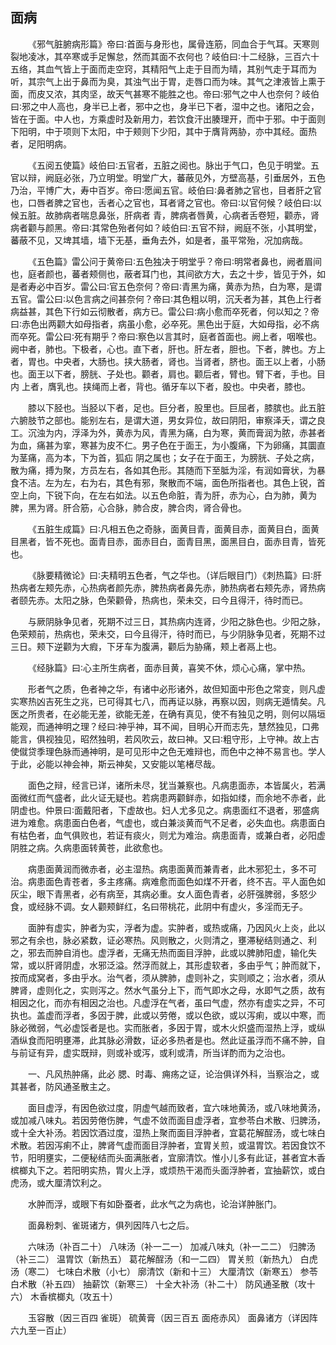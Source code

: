 ## 面病


&emsp;&emsp;《邪气脏腑病形篇》帝曰∶首面与身形也，属骨连筋，同血合于气耳。天寒则裂地凌冰，其卒寒或手足懈怠，然而其面不衣何也？岐伯曰∶十二经脉，三百六十五络，其血气皆上于面而走空窍，其精阳气上走于目而为晴，其别气走于耳而为听，其宗气上出于鼻而为臭，其浊气出于胃，走唇口而为味。其气之津液皆上熏于面，而皮又浓，其肉坚，故天气甚寒不能胜之也。帝曰∶邪气之中人也奈何？岐伯曰∶邪之中人高也，身半已上者，邪中之也，身半已下者，湿中之也。诸阳之会，皆在于面。中人也，方乘虚时及新用力，若饮食汗出腠理开，而中于邪。中于面则下阳明，中于项则下太阳，中于颊则下少阳，其中于膺背两胁，亦中其经。面热者，足阳明病。

&emsp;&emsp;《五阅五使篇》岐伯曰∶五官者，五脏之阅也。脉出于气口，色见于明堂。五官以辩，阙庭必张，乃立明堂。明堂广大，蕃蔽见外，方壁高基，引垂居外，五色乃治，平博广大，寿中百岁。帝曰∶愿闻五官。岐伯曰∶鼻者肺之官也，目者肝之官也，口唇者脾之官也，舌者心之官也，耳者肾之官也。帝曰∶以官何候？岐伯曰∶以候五脏。故肺病者喘息鼻张，肝病者 青，脾病者唇黄，心病者舌卷短，颧赤，肾病者颧与颜黑。帝曰∶其常色殆者何如？岐伯曰∶五官不辩，阙庭不张，小其明堂，蕃蔽不见，又埤其墙，墙下无基，垂角去外，如是者，虽平常殆，况加病哉。

&emsp;&emsp;《五色篇》雷公问于黄帝曰∶五色独决于明堂乎？帝曰∶明常者鼻也，阙者眉间也，庭者颜也，蕃者颊侧也，蔽者耳门也，其间欲方大，去之十步，皆见于外，如是者寿必中百岁。雷公曰∶官五色奈何？帝曰∶青黑为痛，黄赤为热，白为寒，是谓五官。雷公曰∶以色言病之间甚奈何？帝曰∶其色粗以明，沉夭者为甚，其色上行者病益甚，其色下行如云彻散者，病方已。雷公曰∶病小愈而卒死者，何以知之？帝曰∶赤色出两颧大如母指者，病虽小愈，必卒死。黑色出于庭，大如母指，必不病而卒死。雷公曰∶死有期乎？帝曰∶察色以言其时，庭者首面也。阙上者，咽喉也。阙中者，肺也。下极者，心也。直下者，肝也。肝左者，胆也。下者，脾也。方上者，胃也。中央者，大肠也。挟大肠者，肾也。当肾者，脐也。面王以上者，小肠也。面王以下者，膀胱、子处也。颧者，肩也。颧后者，臂也。臂下者，手也。目内 上者，膺乳也。挟绳而上者，背也。循牙车以下者，股也。中央者，膝也。

&emsp;&emsp;膝以下胫也。当胫以下者，足也。巨分者，股里也。巨屈者，膝膑也。此五脏六腑肢节之部也。能别左右，是谓大道，男女异位，故曰阴阳，审察泽夭，谓之良工。沉浊为内，浮泽为外，黄赤为风，青黑为痛，白为寒，黄而膏润为脓，赤甚者为血，痛甚为挛，寒甚为皮不仁。男子色在于面王，为小腹痛，下为卵痛，其圜直为茎痛，高为本，下为首，狐疝 阴之属也；女子在于面王，为膀胱、子处之病，散为痛，搏为聚，方员左右，各如其色形。其随而下至胝为淫，有润如膏状，为暴食不洁。左为左，右为右，其色有邪，聚散而不端，面色所指者也。其色上锐，首空上向，下锐下向，在左右如法。以五色命脏，青为肝，赤为心，白为肺，黄为脾，黑为肾。肝合筋，心合脉，肺合皮，脾合肉，肾合骨也。

&emsp;&emsp;《五脏生成篇》曰∶凡相五色之奇脉，面黄目青，面黄目赤，面黄目白，面黄目黑者，皆不死也。面青目赤，面赤目白，面青目黑，面黑目白，面赤目青，皆死也。

&emsp;&emsp;《脉要精微论》曰∶夫精明五色者，气之华也。（详后眼目门）《刺热篇》曰∶肝热病者左颊先赤，心热病者颜先赤，脾热病者鼻先赤，肺热病者右颊先赤，肾热病者颐先赤。太阳之脉，色荣颧骨，热病也，荣未交，曰今且得汗，待时而已。

&emsp;&emsp;与厥阴脉争见者，死期不过三日，其热病内连肾，少阳之脉色也。少阳之脉，色荣颊前，热病也，荣未交，曰今且得汗，待时而已，与少阴脉争见者，死期不过三日。颊下逆颧为大瘕，下牙车为腹满，颧后为胁痛，颊上者鬲上也。

&emsp;&emsp;《经脉篇》曰∶心主所生病者，面赤目黄，喜笑不休，烦心心痛，掌中热。

&emsp;&emsp;形者气之质，色者神之华，有诸中必形诸外，故但知面中形色之常变，则凡虚实寒热凶吉死生之兆，已可得其七八，而再证以脉，再察以因，则病无遁情矣。凡医之所贵者，在必能无差，欲能无差，在确有真见，使不有独见之明，则何以隔垣能观，而通神明之理？经曰∶神乎神，耳不闻，目明心开而志先，慧然独见，口弗能言，俱视独见，昭然独明，若风吹云，故曰神。又曰∶粗守形，上守神。故上古使僦贷季理色脉而通神明，是可见形中之色无难辩也，而色中之神不易言也。学人于此，必能以神会神，斯云神矣，又安能以笔楮尽哉。

&emsp;&emsp;面色之辩，经言已详，诸所未尽，犹当兼察也。凡病患面赤，本皆属火，若满面微红而气盛者，此火证无疑也。若病患两颧鲜赤，如指如缕，而余地不赤者，此阴虚也。仲景曰∶面戴阳者，下虚故也。妇人尤多见之。病患面红不退者，邪盛病进为难愈。病患面白色者，气虚也，或白兼淡黄而气不足者，必失血也。病患面白有枯色者，血气俱败也，若证有痰火，则尤为难治。病患面青，或兼白者，必阳虚阴胜之病。久病患面转黄苍，此欲愈也。

&emsp;&emsp;病患面黄润而微赤者，必主湿热。病患面黄而兼青者，此木邪犯土，多不可治。病患面色青苍者，多主疼痛。病难愈而面色如煤不开者，终不吉。平人面色如灰尘，眼下青黑者，必有病至，其病必重。女人面色青者，必肝强脾弱，多怒少食，或经脉不调。女人颧颊鲜红，名曰带桃花，此阴中有虚火，多淫而无子。

&emsp;&emsp;面肿有虚实，肿者为实，浮者为虚。实肿者，或热或痛，乃因风火上炎，此以邪之有余也，脉必紧数，证必寒热。风则散之，火则清之，壅滞秘结则通之、利之，邪去而肿自消也。虚浮者，无痛无热而面目浮肿，此或以脾肺阳虚，输化失常，或以肝肾阴虚，水邪泛溢。然浮而就上，其形虚软者，多由乎气；肿而就下，按而成窝者，多由乎水。治气者，须从脾肺，虚则补之，实则顺之；治水者，须从脾肾，虚则化之，实则泻之。然水气虽分上下，而气即水之母，水即气之质，故有相因之化，而亦有相因之治也。凡虚浮在气者，虽曰气虚，然亦有虚实之异，不可执也。盖虚而浮者，多因于脾，此或以劳倦，或以色欲，或以泻痢，或以中寒，而脉必微弱，气必虚馁者是也。实而胀者，多因于胃，或木火炽盛而湿热上浮，或纵酒纵食而阳明壅滞，此其脉必滑数，证必多热者是也。然此证虽浮而不痛不肿，自与前证有异，虚实既辩，则或补或泻，或利或清，所当详酌而为之治也。

&emsp;&emsp;一、凡风热肿痛，此必 腮、时毒、痈疡之证，论治俱详外科，当察治之，或其甚者，防风通圣散主之。

&emsp;&emsp;面目虚浮，有因色欲过度，阴虚气越而致者，宜六味地黄汤，或八味地黄汤，或加减八味丸。若因劳倦伤脾，气虚不敛而面目虚浮者，宜参苓白术散、归脾汤，或十全大补汤。若因饮酒过度，湿热上聚而面目浮肿者，宜葛花解酲汤，或七味白术散。若因泻痢不止，脾肾气虚而面目浮肿者，宜胃关煎，或温胃饮。若因食饮不节，阳明壅实，二便秘结而头面满胀者，宜廓清饮。惟小儿多有此证，甚者宜木香槟榔丸下之。若阳明实热，胃火上浮，或烦热干渴而头面浮肿者，宜抽薪饮，或白虎汤，或大厘清饮利之。

&emsp;&emsp;水肿而浮，或眼下有如卧蚕者，此水气之为病也，论治详肿胀门。

&emsp;&emsp;面鼻粉刺、雀斑诸方，俱列因阵八七之后。

&emsp;&emsp;六味汤（补百二十） 八味汤（补一二一） 加减八味丸（补一二二） 归脾汤（补三二） 温胃饮（新热五） 葛花解酲汤（和一二四） 胃关煎（新热九） 白虎汤（寒二） 七味白术散（小七） 廓清饮（新和十三） 大厘清饮（新寒五） 参苓白术散（补五四） 抽薪饮（新寒三） 十全大补汤（补二十） 防风通圣散（攻十六） 木香槟榔丸（攻五十）

&emsp;&emsp;玉容散（因三百四 雀斑） 硫黄膏（因三百五 面疮赤风） 面鼻诸方（详因阵六九至一百止）


